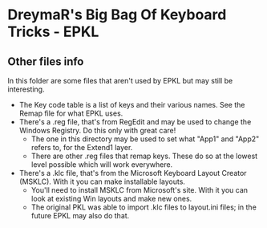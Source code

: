 DreymaR's Big Bag Of Keyboard Tricks - EPKL
===========================================
  
Other files info
----------------
In this folder are some files that aren't used by EPKL but may still be interesting.
  
- The Key code table is a list of keys and their various names. See the Remap file for what EPKL uses.
- There's a .reg file, that's from RegEdit and may be used to change the Windows Registry. Do this only with great care!
	- The one in this directory may be used to set what "App1" and "App2" refers to, for the Extend1 layer.
	- There are other .reg files that remap keys. These do so at the lowest level possible which will work everywhere.
- There's a .klc file, that's from the Microsoft Keyboard Layout Creator (MSKLC). With it you can make installable layouts.
	- You'll need to install MSKLC from Microsoft's site. With it you can look at existing Win layouts and make new ones.
	- The original PKL was able to import .klc files to layout.ini files; in the future EPKL may also do that.
